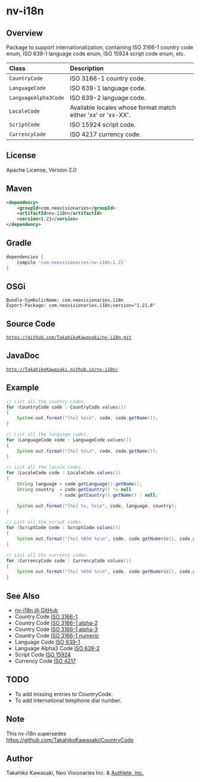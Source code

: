 nv-i18n
=======

Overview
--------

Package to support internationalization, containing ISO 3166-1 country code enum,
ISO 639-1 language code enum, ISO 15924 script code enum, etc.

| Class                | Description                                                  |
|:---------------------|:-------------------------------------------------------------|
| `CountryCode`        | ISO 3166-1 country code.                                     |
| `LanguageCode`       | ISO 639-1 language code.                                     |
| `LanguageAlpha3Code` | ISO 639-2 language code.                                     |
| `LocaleCode`         | Available locales whose format match either 'xx' or 'xx-XX'. |
| `ScriptCode`         | ISO 15924 script code.                                       |
| `CurrencyCode`       | ISO 4217 currency code.                                      |


License
-------

  Apache License, Version 2.0


Maven
-----

```xml
<dependency>
    <groupId>com.neovisionaries</groupId>
    <artifactId>nv-i18n</artifactId>
    <version>1.21</version>
</dependency>
```


Gradle
------

```gradle
dependencies {
    compile 'com.neovisionaries:nv-i18n:1.21'
}
```


OSGi
----

    Bundle-SymbolicName: com.neovisionaries.i18n
    Export-Package: com.neovisionaries.i18n;version="1.21.0"


Source Code
-----------

  <code>https://github.com/TakahikoKawasaki/nv-i18n.git</code>


JavaDoc
-------

  <code>http://TakahikoKawasaki.github.io/nv-i18n/</code>


Example
-------

```java
// List all the country codes.
for (CountryCode code : CountryCode.values())
{
    System.out.format("[%s] %s\n", code, code.getName());
}

// List all the language codes.
for (LanguageCode code : LanguageCode.values())
{
    System.out.format("[%s] %s\n", code, code.getName());
}

// List all the locale codes.
for (LocaleCode code : LocaleCode.values())
{
    String language = code.getLanguage().getName();
    String country  = code.getCountry() != null
                    ? code.getCountry().getName() : null;

    System.out.format("[%s] %s, %s\n", code, language, country);
}

// List all the script codes.
for (ScriptCode code : ScriptCode.values())
{
    System.out.format("[%s] %03d %s\n", code, code.getNumeric(), code.getName());
}

// List all the currency codes.
for (CurrencyCode code : CurrencyCode.values())
{
    System.out.format("[%s] %03d %s\n", code, code.getNumeric(), code.getName());
}
```


See Also
--------

* [nv-i18n @ GitHub](https://github.com/TakahikoKawasaki/nv-i18n)
* Country Code [ISO 3166-1](http://en.wikipedia.org/wiki/ISO_3166-1)
* Country Code [ISO 3166-1 alpha-2](http://en.wikipedia.org/wiki/ISO_3166-1_alpha-2)
* Country Code [ISO 3166-1 alpha-3](http://en.wikipedia.org/wiki/ISO_3166-1_alpha-3)
* Country Code [ISO 3166-1 numeric](http://en.wikipedia.org/wiki/ISO_3166-1_numeric)
* Language Code [ISO 639-1](http://en.wikipedia.org/wiki/ISO_639-1)
* Language Alpha3 Code [ISO 639-2](http://en.wikipedia.org/wiki/ISO_639-2)
* Script Code [ISO 15924](http://en.wikipedia.org/wiki/ISO_15924)
* Currency Code [ISO 4217](http://en.wikipedia.org/wiki/ISO_4217)


TODO
----

* To add missing entries to CountryCode.
* To add international telephone dial number.


Note
----

This nv-i18n supersedes https://github.com/TakahikoKawasaki/CountryCode


Author
------

Takahiko Kawasaki, Neo Visionaries Inc. & [Authlete, Inc.](https://www.authlete.com/)
